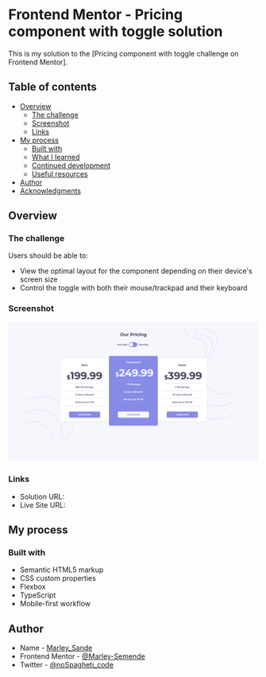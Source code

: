 # Frontend Mentor - Pricing component with toggle solution

This is my solution to the [Pricing component with toggle challenge on Frontend Mentor].
## Table of contents

- [Overview](#overview)
  - [The challenge](#the-challenge)
  - [Screenshot](#screenshot)
  - [Links](#links)
- [My process](#my-process)
  - [Built with](#built-with)
  - [What I learned](#what-i-learned)
  - [Continued development](#continued-development)
  - [Useful resources](#useful-resources)
- [Author](#author)
- [Acknowledgments](#acknowledgments)


## Overview

### The challenge

Users should be able to:

- View the optimal layout for the component depending on their device's screen size
- Control the toggle with both their mouse/trackpad and their keyboard

### Screenshot

![](./screenshot.png)

### Links

- Solution URL: [](https://github.com/Marley-Semende/typescript-and-react-projects/tree/pricing-component)
- Live Site URL: [](https://marley-marl-pricing-component.netlify.app/)

## My process

### Built with

- Semantic HTML5 markup
- CSS custom properties
- Flexbox
- TypeScript
- Mobile-first workflow


## Author

- Name - [Marley_Sande]()
- Frontend Mentor - [@Marley-Semende](https://www.frontendmentor.io/profile/Marley-Semende)
- Twitter - [@noSpagheti_code](https://twitter.com/noSpagheti_code)
